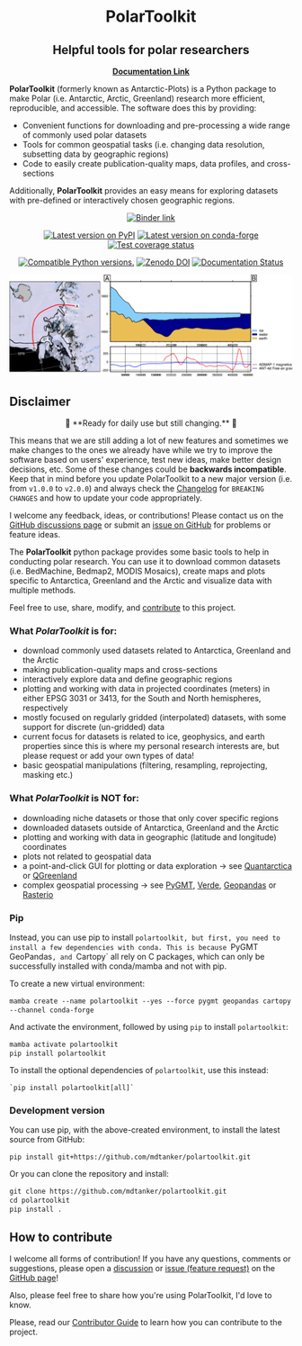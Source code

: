 <h1 align="center">PolarToolkit</h1>
<h2 align="center">Helpful tools for polar researchers</h2>

<p align="center">
<a href="https://polartoolkit.readthedocs.io"><strong>Documentation Link</strong></a>
</p>

<!-- SPHINX-START-proj-desc -->

**PolarToolkit** (formerly known as Antarctic-Plots) is a Python package to make Polar (i.e. Antarctic, Arctic, Greenland) research more efficient, reproducible, and accessible.
The software does this by providing:

- Convenient functions for downloading and pre-processing a wide range of commonly used polar datasets
- Tools for common geospatial tasks (i.e. changing data resolution, subsetting data by geographic regions)
- Code to easily create publication-quality maps, data profiles, and cross-sections

Additionally, **PolarToolkit** provides an easy means for exploring datasets with pre-defined or interactively chosen geographic regions.

<!-- SPHINX-END-proj-desc -->

<!-- SPHINX-START-badges -->

<p align="center">
<a href="https://mybinder.org/v2/gh/mdtanker/polartoolkit-binder/main?urlpath=git-pull%3Frepo%3Dhttps%253A%252F%252Fgithub.com%252Fmdtanker%252Fpolartoolkit%26urlpath%3Dtree%252Fpolartoolkit%252Fdocs%252Fgallery%26branch%3Dmain">
 <img src="https://mybinder.org/badge_logo.svg" alt="Binder link"></a>
 </p>

<p align="center">
<a href="https://pypi.python.org/pypi/polartoolkit"><img src="https://img.shields.io/pypi/v/polartoolkit?style=flat-square"
alt="Latest version on PyPI"/></a>
<a href="https://github.com/conda-forge/polartoolkit-feedstock"><img src="https://img.shields.io/conda/vn/conda-forge/polartoolkit.svg?style=flat-square"alt="Latest version on conda-forge"/></a>
<a href="https://codecov.io/gh/mdtanker/polartoolkit"><img src="https://img.shields.io/codecov/c/github/mdtanker/polartoolkit/main.svg?style=flat-square" alt="Test coverage status"/></a>
</p>

<p align="center">
<a href="https://pypi.org/project/polartoolkit/"><img src="https://img.shields.io/pypi/pyversions/polartoolkit?style=flat-square" alt="Compatible Python versions."/></a>
<a href="https://zenodo.org/badge/latestdoi/475677039"><img src="https://zenodo.org/badge/475677039.svg?style=flat-square" alt="Zenodo DOI"/></a>
<a href='https://readthedocs.org/projects/polartoolkit/'><img src='https://readthedocs.org/projects/polartoolkit/badge/?version=latest&style=flat-square' alt='Documentation Status' /></a>
 </p>

<!-- SPHINX-END-badges -->

![](docs/cover_fig.png)

## Disclaimer

<p align="center">
🚨 **Ready for daily use but still changing.** 🚨
</p>

This means that we are still adding a lot of new features and sometimes we make changes to the ones we already have while we try to improve the software based on users' experience, test new ideas, make better design decisions, etc.
Some of these changes could be **backwards incompatible**.
Keep that in mind before you update PolarToolkit to a new major version (i.e. from `v1.0.0` to `v2.0.0`) and always check the [Changelog](https://github.com/mdtanker/polartoolkit/blob/main/CHANGELOG.md) for `BREAKING CHANGES` and how to update your code appropriately.

I welcome any feedback, ideas, or contributions!
Please contact us on the [GitHub discussions page](https://github.com/mdtanker/polartoolkit/discussions) or submit an [issue on GitHub](https://github.com/mdtanker/polartoolkit/issues) for problems or feature ideas.

<!-- SPHINX-START-long-desc -->

The **PolarToolkit** python package provides some basic tools to help in conducting polar research.
You can use it to download common datasets (i.e. BedMachine, Bedmap2, MODIS Mosaics), create maps and plots specific to Antarctica, Greenland and the Arctic and visualize data with multiple methods.

Feel free to use, share, modify, and [contribute](https://polartoolkit.readthedocs.io/en/latest/contributing.html) to this project.

### What _PolarToolkit_ is for:

- download commonly used datasets related to Antarctica, Greenland and the Arctic
- making publication-quality maps and cross-sections
- interactively explore data and define geographic regions
- plotting and working with data in projected coordinates (meters) in either EPSG 3031 or 3413, for the South and North hemispheres, respectively
- mostly focused on regularly gridded (interpolated) datasets, with some support for discrete (un-gridded) data
- current focus for datasets is related to ice, geophysics, and earth properties since this is where my personal research interests are, but please request or add your own types of data!
- basic geospatial manipulations (filtering, resampling, reprojecting, masking etc.)

### What _PolarToolkit_ is **NOT** for:

- downloading niche datasets or those that only cover specific regions
- downloaded datasets outside of Antarctica, Greenland and the Arctic
- plotting and working with data in geographic (latitude and longitude) coordinates
- plots not related to geospatial data
- a point-and-click GUI for plotting or data exploration -> see
  [Quantarctica](https://www.npolar.no/quantarctica/) or
  [QGreenland](https://qgreenland.org/)
- complex geospatial processing -> see
  [PyGMT](https://www.pygmt.org/dev/index.html),
  [Verde](https://www.fatiando.org/verde/dev/index.html),
  [Geopandas](https://geopandas.org/en/stable/) or
  [Rasterio](https://rasterio.readthedocs.io/en/stable/)

<!-- SPHINX-END-long-desc -->


### Pip

Instead, you can use pip to install `polartoolkit, but first, you need to install a few dependencies with conda.
This is because `PyGMT` `GeoPandas`, and `Cartopy` all rely on C packages, which can only be successfully installed with conda/mamba and not with pip.

To create a new virtual environment:

```
mamba create --name polartoolkit --yes --force pygmt geopandas cartopy --channel conda-forge
```

And activate the environment, followed by using `pip` to install `polartoolkit`:

```
mamba activate polartoolkit
pip install polartoolkit
```

To install the optional dependencies of `polartoolkit`, use this instead:

```
`pip install polartoolkit[all]`
```

### Development version

You can use pip, with the above-created environment, to install the latest source from GitHub:

```
pip install git+https://github.com/mdtanker/polartoolkit.git
```

Or you can clone the repository and install:

```
git clone https://github.com/mdtanker/polartoolkit.git
cd polartoolkit
pip install .
```

## How to contribute
I welcome all forms of contribution! If you have any questions, comments or suggestions, please open a [discussion](https://github.com/mdtanker/polartoolkit/discussions/new/choose) or [issue (feature request)](https://github.com/mdtanker/polartoolkit/issues/new/choose) on the [GitHub page](https://github.com/mdtanker/polartoolkit/)!

Also, please feel free to share how you're using PolarToolkit, I'd love to know.

Please, read our [Contributor Guide](https://polartoolkit.readthedocs.io/en/latest/contributing.html) to learn how you can contribute to the project.
